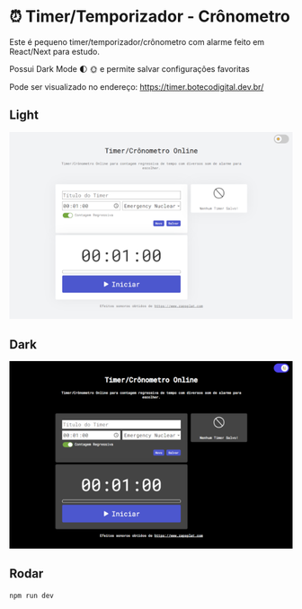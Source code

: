 # :alarm_clock: Timer/Temporizador - Crônometro

Este é pequeno timer/temporizador/crônometro com alarme feito em React/Next para estudo. 

Possui Dark Mode :first_quarter_moon: :sun_with_face: e permite salvar configurações favoritas

Pode ser visualizado no endereço: https://timer.botecodigital.dev.br/



## Light
![alt text](https://github.com/rodrigoaramburu/timer/blob/main/print/print_light.png?raw=true)


## Dark
![alt text](https://github.com/rodrigoaramburu/timer/blob/main/print/print_dark.png?raw=true)


## Rodar 

``` npm run dev ```
